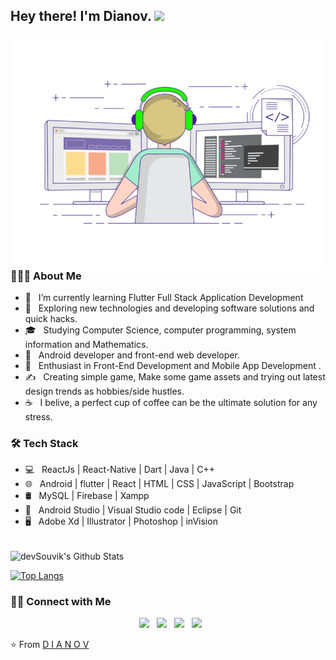 <h2> Hey there! I'm Dianov. <img src="https://github.com/dianovlussac" width="25"></h2>
<img align="right" alt="GIF" src="https://raw.githubusercontent.com/devSouvik/devSouvik/master/gif3.gif" width="500"/>

<h3> 👨🏻‍💻 About Me </h3>

- 🔭 &nbsp; I’m currently learning Flutter Full Stack Application Development
- 🤔 &nbsp; Exploring new technologies and developing software solutions and quick hacks.
- 🎓 &nbsp; Studying Computer Science, computer programming, system information and Mathematics.
- 💼 &nbsp; Android developer and front-end web developer.
- 🌱 &nbsp; Enthusiast in Front-End Development and Mobile App Development .
- ✍️ &nbsp; Creating simple game, Make some game assets and trying out latest design trends as hobbies/side hustles.
- ☕ &nbsp; I belive, a perfect cup of coffee can be the ultimate solution for any stress. 

<h3>🛠 Tech Stack</h3>

- 💻 &nbsp; ReactJs | React-Native | Dart | Java | C++  
- 🌐 &nbsp; Android | flutter | React | HTML | CSS | JavaScript | Bootstrap
- 🛢 &nbsp; MySQL | Firebase | Xampp 
- 🔧 &nbsp; Android Studio | Visual Studio code | Eclipse | Git
- 🖥 &nbsp; Adobe Xd | Illustrator | Photoshop | inVision

<br>

<img align="center" src="https://github-readme-stats.vercel.app/api?username=dianovlussac&include_all_commits=true&count_private=true&show_icons=true&line_height=20&title_color=7A7ADB&icon_color=2234AE&text_color=D3D3D3&bg_color=0,000000,130F40" alt="devSouvik's Github Stats">

</br>

[![Top Langs](https://github-readme-stats.vercel.app/api/top-langs/?username=dianovlussac&layout=compact&text_color=daf7dc&bg_color=151515)](https://github.com/devSouvik/github-readme-stats)


<h3> 🤝🏻 Connect with Me </h3>

<p align="center">
&nbsp; <a href=" " target="_blank" rel="noopener noreferrer"><img src="https://img.icons8.com/plasticine/100/000000/twitter.png" width="50" /></a>  
&nbsp; <a href=" " target="_blank" rel="noopener noreferrer"><img src="https://img.icons8.com/plasticine/100/000000/instagram-new.png" width="50" /></a>  
&nbsp; <a href="https://www.linkedin.com/in/dianov-lussac-97111a19b/" target="_blank" rel="noopener noreferrer"><img src="https://img.icons8.com/plasticine/100/000000/linkedin.png" width="50" /></a>
&nbsp; <a href="mailto:dianovlussac.is@gmail.com" target="_blank" rel="noopener noreferrer"><img src="https://img.icons8.com/plasticine/100/000000/gmail.png"  width="50" /></a>
</p>

⭐️ From [D I A N O V](https://github.com/dianovlussac)
